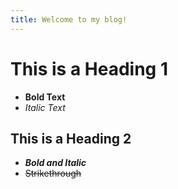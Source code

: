 ```yaml
---
title: Welcome to my blog!
---
```

# This is a Heading 1
- **Bold Text**
- *Italic Text*
## This is a Heading 2
- ***Bold and Italic***
- ~~Strikethrough~~
  
